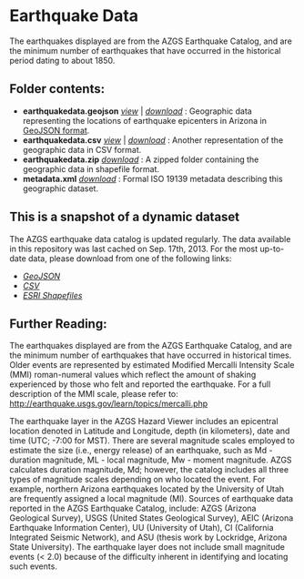 # Earthquake Data
The earthquakes displayed are from the AZGS Earthquake Catalog, and are the minimum number of earthquakes that have occurred in the historical period dating to about 1850.

## Folder contents:

- __earthquakedata.geojson__ [_view_](https://github.com/azgs/hazard-data/blob/master/earthquakedata/earthquakedata.geojson) | [_download_](http://azgs.github.io/hazard-data/earthquakedata/earthquakedata.geojson) : Geographic data representing the locations of earthquake epicenters in Arizona in [GeoJSON format](http://geojson.org).
- __earthquakedata.csv__ [_view_](https://github.com/azgs/hazard-data/blob/master/earthquakedata/earthquakedata.csv) | [_download_](http://azgs.github.io/hazard-data/earthquakedata/earthquakedata.csv) : Another representation of the geographic data in CSV format.
- __earthquakedata.zip__ [_download_](http://azgs.github.io/hazard-data/earthquakedata/earthquakedata.zip) : A zipped folder containing the geographic data in shapefile format.
- __metadata.xml__ [_download_](http://azgs.github.io/hazard-data/earthquakedata/metadata.xml) : Formal ISO 19139 metadata describing this geographic dataset.

## This is a snapshot of a dynamic dataset

The AZGS earthquake data catalog is updated regularly. The data available in this repository was last cached on Sep. 17th, 2013. For the most up-to-date data, please download from one of the following links:

- [_GeoJSON_](http://data.azgs.az.gov/quakedb/earthquakedata.geojson)
- [_CSV_](http://data.azgs.az.gov/quakedb/earthquakedata.csv)
- [_ESRI Shapefiles_](http://data.azgs.az.gov/arizona/azgs/ows?service=WFS&version=1.0.0&request=GetFeature&typeName=azgs:earthquakedata&outputFormat=SHAPE-ZIP)

## Further Reading:

The earthquakes displayed are from the AZGS Earthquake Catalog, and are the minimum number of earthquakes that have occurred in historical times. Older events are represented by estimated Modified Mercalli Intensity Scale (MMI) roman-numeral values which reflect the amount of shaking experienced by those who felt and reported the earthquake. For a full description of the MMI scale, please refer to: http://earthquake.usgs.gov/learn/topics/mercalli.php

The earthquake layer in the AZGS Hazard Viewer includes an epicentral location denoted in Latitude and Longitude, depth (in kilometers), date and time (UTC; -7:00 for MST). There are several magnitude scales employed to estimate the size (i.e., energy release) of an earthquake, such as Md - duration magnitude, ML - local magnitude, Mw - moment magnitude. AZGS calculates duration magnitude, Md; however, the catalog includes all three types of magnitude scales depending on who located the event. For example, northern Arizona earthquakes located by the University of Utah are frequently assigned a local magnitude (Ml). Sources of earthquake data reported in the AZGS Earthquake Catalog, include: AZGS (Arizona Geological Survey), USGS (United States Geological Survey), AEIC (Arizona Earthquake Information Center), UU (University of Utah), CI (California Integrated Seismic Network), and ASU (thesis work by Lockridge, Arizona State University). The earthquake layer does not include small magnitude events (< 2.0) because of the difficulty inherent in identifying and locating such events.